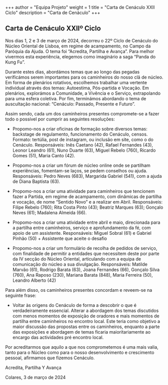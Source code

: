 +++
author = "Equipa Projeto"
weight = 1
title = "Carta de Cenáculo XXII Ciclo"
description = "Carta de Cenáculo"
+++

## Carta de Cenáculo XXIIº Ciclo

Nos dias 1, 2 e 3 de março de 2024, decorreu o 22º Ciclo de Cenáculo do Núcleo Oriental de Lisboa, em regime de acampamento, no Campo da Paróquia da Ajuda. O tema foi “Acredita, Partilha e Avança”. Para melhor vivermos esta experiência, elegemos como imaginário a saga “Panda do Kung Fu”.

Durante estes dias, abordámos temas que ao longo das pegadas verificámos serem importantes para os caminheiros do nosso clã de núcleo. Em forma de plenários rotativos, escolhemos trabalhar uma vertente individual através dos temas: Autoestima, Pós-partida e Vocação. Em plenários, explorámos a Comunidade, a Vivência e o Serviço, extrapolando para uma esfera coletiva. Por fim, terminámos abordando o tema de auscultação nacional: “Cenáculo: Passado, Presente e Futuro”. 

Assim sendo, cada um dos caminheiros presentes compromete-se a fazer todo o possível por cumprir as seguintes resoluções:

 - Propomo-nos a criar oficinas de formação sobre diversos temas: backstage de regulamento, funcionamento do Cenáculo, censos. Formato: tertúlia, post de instagram, ou inclusão em site, como o do Cenáculo. 
Responsáveis: Inês Caetano (42), Rafael Fernandes (43), Leonor Leandro (61), Nuno Duarte (63), Miguel Rebelo (760), Ricardo Gomes (51), Maria Canto (42).

 - Propomo-nos a criar um fórum de núcleo online onde se partilham experiências, fomentam-se laços, se pedem conselhos ou ajuda.
Responsáveis: Pedro Neves (683), Margarida Gabriel (541), com a ajuda de Diana Baptista (63). 

 - Propomo-nos a criar uma atividade para caminheiros que tencionem fazer a Partida, em regime de acampamento, com dinâmicas de partilha e vocação, de nome “Sentido Novo” e a realizar em Abril. 
Responsáveis: Filipe Rebelo (760); Rita Costa Pinto (43); Beatriz Marques (63); Gonçalo Neves (61); Madalena Almeida (66).

 - Propomo-nos a criar uma atividade entre abril e maio, direcionada para a partilha entre caminheiros, serviço e aprofundamento da fé, com apoio de um assistente.
Responsáveis: Miguel Sobral (61) e Gabriel Pinhão (50) + Assistente que aceite o desafio

 - Propomo-nos a criar um formulário de recolha de pedidos de serviço, com finalidade de permitir a entidades que necessitem deste por parte da IV secção do Núcleo Oriental, articulando com a equipa de comunicação do núcleo a sua divulgação. 
Responsáveis: Matilde Marvão (61), Rodrigo Barata (63), Joana Fernandes (66), Gonçalo Silva (760), Ana Raposo (230), Mariana Barata (848), Maria Ferreira (50), Leandro Alberto (42) 


Para além disso, os caminheiros presentes concordam e reveem-se na seguinte frase:

 - Voltar às origens do Cenáculo de forma a descobrir o que é verdadeiramente essencial. Alterar a abordagem dos temas discutidos com menos momentos de exposição de oradores e mais momentos de partilha entre caminheiros no encontro local. Este teria como objetivo a maior discussão das propostas entre os caminheiros, enquanto a parte das exposições e abordagem de temas ficaria maioritariamente ao encargo das actividades pré encontro local.

Por acreditarmos que aquilo a que nos comprometemos é uma mais
valia, tanto para o Núcleo como para o nosso desenvolvimento e crescimento
pessoal, afirmamos que fizemos Cenáculo.


Acredita, Partilha Y Avança


Colares, 3 de março de 2024